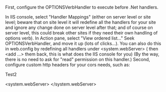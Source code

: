First, configure the OPTIONSVerbHandler to execute before .Net handlers.

In IIS console, select "Handler Mappings" (either on server level or site level; beware that on site level it will redefine all the handlers for your site and ignore any change done on server level after that; and of course on server level, this could break other sites if they need their own handling of options verb).
In Action pane, select "View ordered list..." Seek OPTIONSVerbHandler, and move it up (lots of clicks...).
You can also do this in web.config by redefining all handlers under <system.webServer><handlers> (<clear> then <add ...> them back, this is what does the IIS console for you) (By the way, there is no need to ask for "read" permission on this handler.)
Second, configure custom http headers for your cors needs, such as:

Test2

<system.webServer>
  <httpProtocol>
    <customHeaders>
      <add name="Access-Control-Allow-Origin" value="*"/>
      <add name="Access-Control-Allow-Headers" value="Content-Type,SOAPAction"/>
      <add name="Access-Control-Allow-Methods" value="POST,GET,OPTIONS"/>
    </customHeaders>
  </httpProtocol>
</system.webServer>
